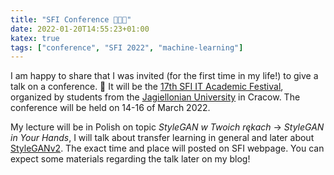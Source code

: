 ```yaml
---
title: "SFI Conference 👨‍🏫🎉"
date: 2022-01-20T14:55:23+01:00
katex: true
tags: ["conference", "SFI 2022", "machine-learning"]
---
```


I am happy to share that I was invited (for the first time in my life!) to give a talk on a conference. 🎉
It will be the [17th SFI IT Academic Festival](https://sfi.pl/en/), organized by students from the [Jagiellonian University](https://en.uj.edu.pl/en_GB/start) in Cracow.
The conference will be held on 14-16 of March 2022.

My lecture will be in Polish on topic _StyleGAN w Twoich rękach_ -> _StyleGAN in Your Hands_, I will talk about transfer learning in general and later about [StyleGANv2](https://github.com/NVlabs/stylegan2).
The exact time and place will posted on SFI webpage. 
You can expect some materials regarding the talk later on my blog!
